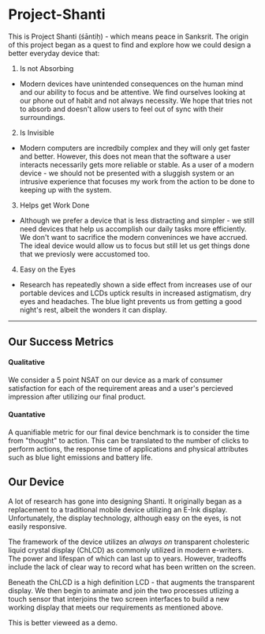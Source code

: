 # Project-Shanti

This is Project Shanti (śāntiḥ) - which means peace in Sanksrit. The origin of this project began as a quest to find and explore how we could design a better everyday device that:

1. Is not Absorbing
  - Modern devices have unintended consequences on the human mind and our ability to focus and be attentive. We find ourselves looking at our phone out of habit and not always necessity. We hope that tries not to absorb and doesn't allow users to feel out of sync with their surroundings.

2. Is Invisible
  - Modern computers are incredbily complex and they will only get faster and better. However, this does not mean that the software a user interacts necessarily gets more reliable or stable. As a user of a modern device - we should not be presented with a sluggish system or an intrusive experience that focuses my work from the action to be done to keeping up with the system.
  
3. Helps get Work Done
  - Although we prefer a device that is less distracting and simpler - we still need devices that help us accomplish our daily tasks more efficiently. We don't want to sacrifice the modern conveninces we have accrued. The ideal device would allow us to focus but still let us get things done that we previosly were accustomed too.
  
4. Easy on the Eyes
  - Research has repeatedly shown a side effect from increases use of our portable devices and LCDs uptick results in increased astigmatism, dry eyes and headaches. The blue light prevents us from getting a good night's rest, albeit the wonders it can display. 
  
-------
## Our Success Metrics

#### Qualitative
We consider a 5 point NSAT on our device as a mark of consumer satisfaction for each of the requirement areas and a user's percieved impression after utilizing our final product.

#### Quantative
A quanifiable metric for our final device benchmark is to consider the time from "thought" to action. This can be translated to the number of clicks to perform actions, the response time of applications and physical attributes such as blue light emissions and battery life.

## Our Device
A lot of research has gone into designing Shanti. It originally began as a replacement to a traditional mobile device utilizing an E-Ink display. Unfortunately, the display technology, although easy on the eyes, is not easily responsive. 

The framework of the device utilizes an *always on* transparent cholesteric liquid crystal display (ChLCD) as commonly utilized in modern e-writers. The power and lifespan of which can last up to years. However, tradeoffs include the lack of clear way to record what has been written on the screen.

Beneath the ChLCD is a high definition LCD - that augments the transparent display. We then begin to animate and join the two processes utlizing a touch sensor that interjoins the two screen interfaces to build a new working display that meets our requirements as mentioned above. 

This is better vieweed as a demo.











